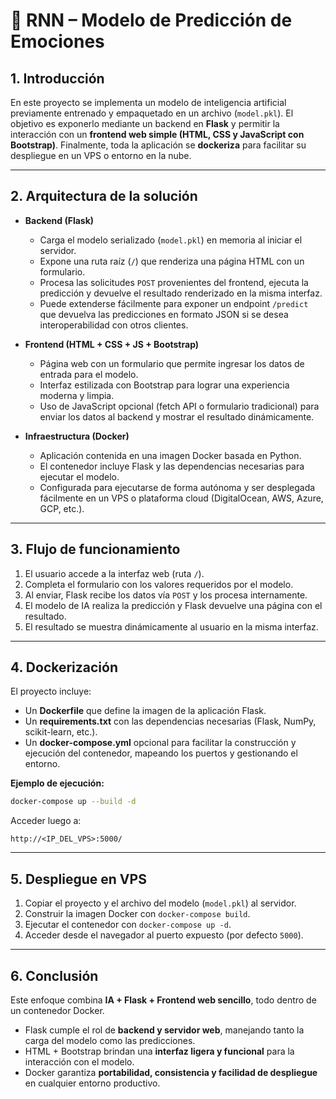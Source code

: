 # 🧠 RNN – Modelo de Predicción de Emociones

## 1. Introducción

En este proyecto se implementa un modelo de inteligencia artificial previamente entrenado y empaquetado en un archivo (`model.pkl`).
El objetivo es exponerlo mediante un backend en **Flask** y permitir la interacción con un **frontend web simple (HTML, CSS y JavaScript con Bootstrap)**.
Finalmente, toda la aplicación se **dockeriza** para facilitar su despliegue en un VPS o entorno en la nube.

---

## 2. Arquitectura de la solución

* **Backend (Flask)**

  * Carga el modelo serializado (`model.pkl`) en memoria al iniciar el servidor.
  * Expone una ruta raíz (`/`) que renderiza una página HTML con un formulario.
  * Procesa las solicitudes `POST` provenientes del frontend, ejecuta la predicción y devuelve el resultado renderizado en la misma interfaz.
  * Puede extenderse fácilmente para exponer un endpoint `/predict` que devuelva las predicciones en formato JSON si se desea interoperabilidad con otros clientes.

* **Frontend (HTML + CSS + JS + Bootstrap)**

  * Página web con un formulario que permite ingresar los datos de entrada para el modelo.
  * Interfaz estilizada con Bootstrap para lograr una experiencia moderna y limpia.
  * Uso de JavaScript opcional (fetch API o formulario tradicional) para enviar los datos al backend y mostrar el resultado dinámicamente.

* **Infraestructura (Docker)**

  * Aplicación contenida en una imagen Docker basada en Python.
  * El contenedor incluye Flask y las dependencias necesarias para ejecutar el modelo.
  * Configurada para ejecutarse de forma autónoma y ser desplegada fácilmente en un VPS o plataforma cloud (DigitalOcean, AWS, Azure, GCP, etc.).

---

## 3. Flujo de funcionamiento

1. El usuario accede a la interfaz web (ruta `/`).
2. Completa el formulario con los valores requeridos por el modelo.
3. Al enviar, Flask recibe los datos vía `POST` y los procesa internamente.
4. El modelo de IA realiza la predicción y Flask devuelve una página con el resultado.
5. El resultado se muestra dinámicamente al usuario en la misma interfaz.

---

## 4. Dockerización

El proyecto incluye:

* Un **Dockerfile** que define la imagen de la aplicación Flask.
* Un **requirements.txt** con las dependencias necesarias (Flask, NumPy, scikit-learn, etc.).
* Un **docker-compose.yml** opcional para facilitar la construcción y ejecución del contenedor, mapeando los puertos y gestionando el entorno.

**Ejemplo de ejecución:**

```bash
docker-compose up --build -d
```

Acceder luego a:

```
http://<IP_DEL_VPS>:5000/
```

---

## 5. Despliegue en VPS

1. Copiar el proyecto y el archivo del modelo (`model.pkl`) al servidor.
2. Construir la imagen Docker con `docker-compose build`.
3. Ejecutar el contenedor con `docker-compose up -d`.
4. Acceder desde el navegador al puerto expuesto (por defecto `5000`).

---

## 6. Conclusión

Este enfoque combina **IA + Flask + Frontend web sencillo**, todo dentro de un contenedor Docker.

* Flask cumple el rol de **backend y servidor web**, manejando tanto la carga del modelo como las predicciones.
* HTML + Bootstrap brindan una **interfaz ligera y funcional** para la interacción con el modelo.
* Docker garantiza **portabilidad, consistencia y facilidad de despliegue** en cualquier entorno productivo.
